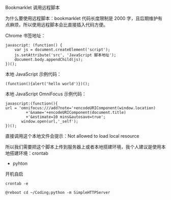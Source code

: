 Bookmarklet 调用远程脚本

为什么要使用远程脚本：bookmarklet 代码长度限制是 2000
字，且后期维护有点麻烦，所以使用远程脚本会比直接插入代码方便。

Chrome 书签地址：
```
javascript: (function() {
    var js = document.createElement('script');
    js.setAttribute('src', 'JavaScript 脚本地址');
    document.body.appendChild(js);
})();
```

本地 JavaScript 示例代码：
```
(function(){alert('hello world')})();
```

本地 JavaScript OmniFocus 示例代码：
```
javascript:(function(){
url = 'omnifocus:///add?note='+encodeURIComponent(window.location)
     	 +'&name='+encodeURIComponent(document.title)
     	 +'&estimate=10 mins&autosave=true';
       window.open(url,'_self');
})();
```

直接调用这个本地文件会提示：Not allowed to load local resource
  
所以我们需要把这个脚本上传到服务器上或者本地搭建环境，我个人建议是使用本地搭建环境：crontab
+ pyhton

开机自启
```
crontab -e

@reboot cd ~/Coding;python -m SimpleHTTPServer
```
